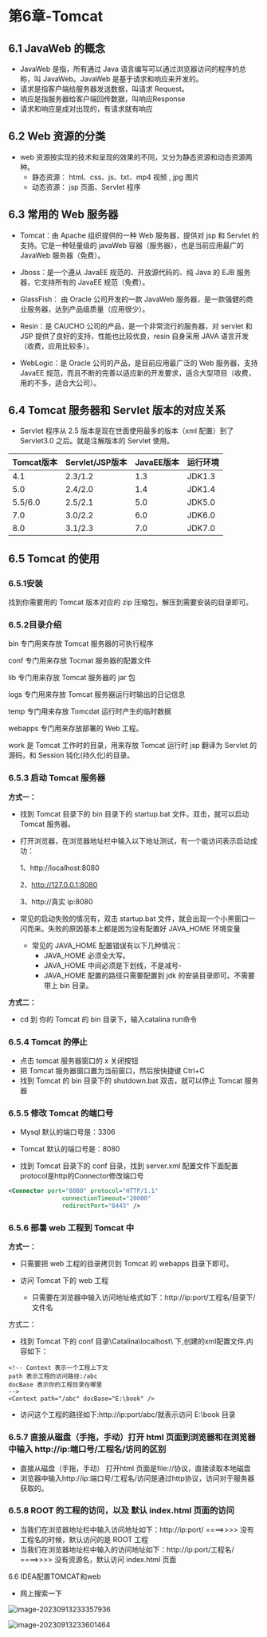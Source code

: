 # 第6章-Tomcat

## 6.1 JavaWeb 的概念

* JavaWeb 是指，所有通过 Java 语言编写可以通过浏览器访问的程序的总称，叫 JavaWeb。JavaWeb 是基于请求和响应来开发的。 
* 请求是指客户端给服务器发送数据，叫请求 Request。
* 响应是指服务器给客户端回传数据，叫响应Response
* 请求和响应是成对出现的，有请求就有响应

## 6.2 Web 资源的分类

* web 资源按实现的技术和呈现的效果的不同，又分为静态资源和动态资源两种。
  * 静态资源： html、css、js、txt、mp4 视频 , jpg 图片
  * 动态资源： jsp 页面、Servlet 程序

## 6.3 常用的 Web 服务器

* Tomcat：由 Apache 组织提供的一种 Web 服务器，提供对 jsp 和 Servlet 的支持。它是一种轻量级的 javaWeb 容器（服务器），也是当前应用最广的 JavaWeb 服务器（免费）。

* Jboss：是一个遵从 JavaEE 规范的、开放源代码的、纯 Java 的 EJB 服务器，它支持所有的 JavaEE 规范（免费）。
* GlassFish： 由 Oracle 公司开发的一款 JavaWeb 服务器，是一款强健的商业服务器，达到产品级质量（应用很少）。
* Resin：是 CAUCHO 公司的产品，是一个非常流行的服务器，对 servlet 和 JSP 提供了良好的支持，性能也比较优良，resin 自身采用 JAVA 语言开发（收费，应用比较多）。
* WebLogic：是 Oracle 公司的产品，是目前应用最广泛的 Web 服务器，支持 JavaEE 规范，而且不断的完善以适应新的开发要求，适合大型项目（收费，用的不多，适合大公司）。

## 6.4 Tomcat 服务器和 Servlet 版本的对应关系

* Servlet 程序从 2.5 版本是现在世面使用最多的版本（xml 配置）到了 Servlet3.0 之后。就是注解版本的 Servlet 使用。

| Tomcat版本 | Servlet/JSP版本 | JavaEE版本 | 运行环境 |
| ---------- | --------------- | ---------- | -------- |
| 4.1        | 2.3/1.2         | 1.3        | JDK1.3   |
| 5.0        | 2.4/2.0         | 1.4        | JDK1.4   |
| 5.5/6.0    | 2.5/2.1         | 5.0        | JDK5.0   |
| 7.0        | 3.0/2.2         | 6.0        | JDK6.0   |
| 8.0        | 3.1/2.3         | 7.0        | JDK7.0   |

## 6.5 Tomcat 的使用

### 6.5.1安装

找到你需要用的 Tomcat 版本对应的 zip 压缩包，解压到需要安装的目录即可。

### 6.5.2目录介绍

bin 专门用来存放 Tomcat 服务器的可执行程序

conf 专门用来存放 Tocmat 服务器的配置文件

lib 专门用来存放 Tomcat 服务器的 jar 包

logs 专门用来存放 Tomcat 服务器运行时输出的日记信息

temp 专门用来存放 Tomcdat 运行时产生的临时数据

webapps 专门用来存放部署的 Web 工程。

work 是 Tomcat 工作时的目录，用来存放 Tomcat 运行时 jsp 翻译为 Servlet 的源码，和 Session 钝化(持久化)的目录。

### 6.5.3 启动 Tomcat 服务器

**方式一：**

* 找到 Tomcat 目录下的 bin 目录下的 startup.bat 文件，双击，就可以启动 Tomcat 服务器。

* 打开浏览器，在浏览器地址栏中输入以下地址测试，有一个能访问表示启动成功：

  1、http://localhost:8080

  2、http://127.0.0.1:8080

  3、http://真实 ip:8080

* 常见的启动失败的情况有，双击 startup.bat 文件，就会出现一个小黑窗口一闪而来。失败的原因基本上都是因为没有配置好 JAVA_HOME 环境变量
  * 常见的 JAVA_HOME 配置错误有以下几种情况：
    * JAVA_HOME 必须全大写。
    * JAVA_HOME 中间必须是下划线，不是减号- 
    * JAVA_HOME 配置的路径只需要配置到 jdk 的安装目录即可。不需要带上 bin 目录。

**方式二：**

* cd 到 你的 Tomcat 的 bin 目录下，输入catalina run命令

### 6.5.4 Tomcat 的停止

* 点击 tomcat 服务器窗口的 x 关闭按钮
* 把 Tomcat 服务器窗口置为当前窗口，然后按快捷键 Ctrl+C
* 找到 Tomcat 的 bin 目录下的 shutdown.bat 双击，就可以停止 Tomcat 服务器

### 6.5.5 修改 Tomcat 的端口号

* Mysql 默认的端口号是：3306

* Tomcat 默认的端口号是：8080

* 找到 Tomcat 目录下的 conf 目录，找到 server.xml 配置文件下面配置protocol是http的Connector修改端口号

```xml
<Connector port="8080" protocol="HTTP/1.1"
               connectionTimeout="20000"
               redirectPort="8443" />
```

### 6.5.6 部暑 web 工程到 Tomcat 中

**方式一：**

* 只需要把 web 工程的目录拷贝到 Tomcat 的 webapps 目录下即可。

* 访问 Tomcat 下的 web 工程
  * 只需要在浏览器中输入访问地址格式如下：http://ip:port/工程名/目录下/文件名

方式二：

* 找到 Tomcat 下的 conf 目录\Catalina\localhost\ 下,创建的xml配置文件,内容如下：

```
<!-- Context 表示一个工程上下文
path 表示工程的访问路径:/abc
docBase 表示你的工程目录在哪里
-->
<Context path="/abc" docBase="E:\book" />
```

* 访问这个工程的路径如下:http://ip:port/abc/就表示访问 E:\book 目录

### 6.5.7 直接从磁盘（手拖，手动）打开 html 页面到浏览器和在浏览器中输入 http://ip:端口号/工程名/访问的区别

* 直接从磁盘（手拖，手动） 打开html 页面是file://协议，直接读取本地磁盘
* 浏览器中输入http://ip:端口号/工程名/访问是通过http协议，访问对于服务器获取的。

### 6.5.8 ROOT 的工程的访问，以及 默认 index.html 页面的访问

* 当我们在浏览器地址栏中输入访问地址如下：http://ip:port/ ====>>>> 没有工程名的时候，默认访问的是 ROOT 工程
* 当我们在浏览器地址栏中输入的访问地址如下：http://ip:port/工程名/ ====>>>> 没有资源名，默认访问 index.html 页面

6.6 IDEA配置TOMCAT和web

* 网上搜索一下

![image-20230913233357936](./../image/image-20230913233357936.png)

![image-20230913233601464](./../image/image-20230913233601464.png)